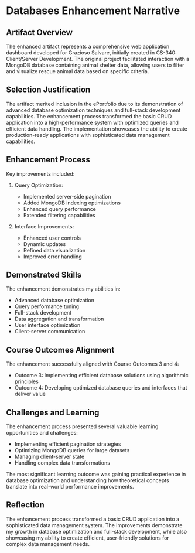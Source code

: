 # Databases Enhancement Narrative

## Artifact Overview
The enhanced artifact represents a comprehensive web application dashboard developed for Grazioso Salvare, initially created in CS-340: Client/Server Development. The original project facilitated interaction with a MongoDB database containing animal shelter data, allowing users to filter and visualize rescue animal data based on specific criteria.

## Selection Justification
The artifact merited inclusion in the ePortfolio due to its demonstration of advanced database optimization techniques and full-stack development capabilities. The enhancement process transformed the basic CRUD application into a high-performance system with optimized queries and efficient data handling. The implementation showcases the ability to create production-ready applications with sophisticated data management capabilities.

## Enhancement Process
Key improvements included:

1. Query Optimization:
   - Implemented server-side pagination
   - Added MongoDB indexing optimizations
   - Enhanced query performance
   - Extended filtering capabilities

2. Interface Improvements:
   - Enhanced user controls
   - Dynamic updates
   - Refined data visualization
   - Improved error handling

## Demonstrated Skills
The enhancement demonstrates my abilities in:
- Advanced database optimization
- Query performance tuning
- Full-stack development
- Data aggregation and transformation
- User interface optimization
- Client-server communication

## Course Outcomes Alignment
The enhancement successfully aligned with Course Outcomes 3 and 4:
- Outcome 3: Implementing efficient database solutions using algorithmic principles
- Outcome 4: Developing optimized database queries and interfaces that deliver value

## Challenges and Learning
The enhancement process presented several valuable learning opportunities and challenges:
- Implementing efficient pagination strategies
- Optimizing MongoDB queries for large datasets
- Managing client-server state
- Handling complex data transformations

The most significant learning outcome was gaining practical experience in database optimization and understanding how theoretical concepts translate into real-world performance improvements.

## Reflection
The enhancement process transformed a basic CRUD application into a sophisticated data management system. The improvements demonstrate my growth in database optimization and full-stack development, while also showcasing my ability to create efficient, user-friendly solutions for complex data management needs.
